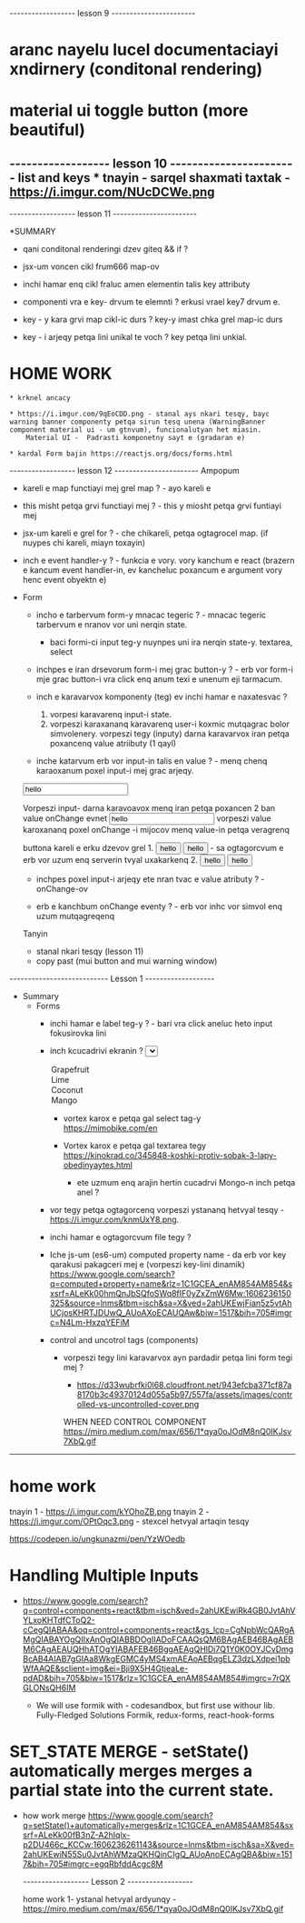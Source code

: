 
------------------ lesson 9 -----------------------
# aranc nayelu lucel documentaciayi xndirnery (conditonal rendering)
# material ui toggle button (more beautiful)



------------------ lesson 10 -----------------------
list and keys
    * tnayin -  sarqel shaxmati taxtak - https://i.imgur.com/NUcDCWe.png
---------------------------

 ------------------ lesson 11 -----------------------

*SUMMARY
 * qani conditonal renderingi dzev giteq
    &&
    if
    ?
 * jsx-um voncen cikl frum666 
    map-ov

 * inchi hamar enq cikl fraluc amen elementin talis key attributy
    
 * componenti vra e key- drvum te elemnti ? 
    erkusi vrael key7 drvum e.

 * key - y kara grvi map cikl-ic durs ?
    key-y imast chka grel map-ic durs

 * key - i arjeqy petqa lini unikal te voch ?
    key petqa lini unkial.



# HOME WORK
    * krknel ancacy 

    * https://i.imgur.com/9qEoCDD.png - stanal ays nkari tesqy, bayc warning banner componenty petqa sirun tesq unena (WarningBanner component material ui - um gtnvum), funcionalutyan het miasin.
        Material UI -  Padrasti komponetny sayt e (gradaran e)

    * kardal Form bajin https://reactjs.org/docs/forms.html




 ------------------ lesson 12 -----------------------
 Ampopum
* kareli e map functiayi mej grel map ? - ayo kareli e
* this misht petqa grvi functiayi mej ? - this y miosht petqa grvi funtiayi mej
* jsx-um kareli e grel for ? - che chikareli, petqa ogtagrocel map. (if nuypes chi kareli, miayn toxayin)
* inch e event handler-y ? - funkcia e vory. vory kanchum e react (brazern e kancum event handler-in, ev kancheluc poxancum e argument vory henc event obyektn e)

 * Form
   * incho e tarbervum form-y mnacac tegeric ? - mnacac tegeric tarbervum e nranov vor uni nerqin state.
      - baci formi-ci input teg-y nuynpes uni ira nerqin state-y.
      textarea, select

   * inchpes e iran drsevorum form-i mej grac button-y ? - erb vor form-i mje grac button-i vra click enq anum texi e unenum eji tarmacum.

   * inch e karavarvox komponenty (teg) ev inchi hamar e naxatesvac ? 
      1. vorpesi karavarenq input-i state.   
      2. vorpeszi karaxananq karavarenq user-i koxmic mutqagrac bolor simvolenery.
         vorpeszi tegy (inputy) darna karavarvox iran petqa poxancenq value atriibuty (1 qayl)
   * inche katarvum erb vor input-in talis en value ? - menq chenq karaoxanum poxel input-i mej grac arjeqy.
   <input type="text" value="hello" />

   Vorpeszi input- darna karavoavox menq iran petqa poxancen 2 ban
      value
      onChange evnet
   <input type="text" value="hello" onChange={handleChange}/>
   vorpeszi value karoxananq poxel onChange -i mijocov menq value-in petqa veragrenq
   

   buttona kareli e erku dzevov grel
      1. 
      <input type="button" value="hello" />
      <input type="submit" value="hello" /> - sa ogtagorcvum e erb vor uzum enq serverin tvyal uxakarkenq
      2. <button>hello</button>
      <button type="submit">hello</button>

   * inchpes poxel input-i arjeqy ete nran tvac e value atributy ? - onChange-ov

   * erb e kanchbum onChange eventy ? - erb vor inhc vor simvol enq uzum  mutqagreqenq


   Tanyin
      * stanal nkari tesqy (lesson 11)
      * copy past (mui button and mui warning window)

   










--------------------------- Lesson 1 -------------------

* Summary
   * Forms
      * inchi hamar e label teg-y ? -  bari vra click aneluc heto input fokusirovka lini

      * inch kcucadrivi ekranin ?
         <select>
          <option value="grapefruit">Grapefruit</option>
          <option value="lime">Lime</option>
          <option value="coconut">Coconut</option>
          <option slected value="mango">Mango</option>
         </select>

         * vortex karox e petqa gal select tag-y
            https://mimobike.com/en
         * Vortex karox e petqa gal textarea tegy
            https://kinokrad.co/345848-koshki-protiv-sobak-3-lapy-obedinyaytes.html

            * ete uzmum enq arajin hertin cucadrvi Mongo-n inch petqa anel ?

      * vor tegy petqa ogtagorcenq vorpeszi ystananq hetvyal tesqy - https://i.imgur.com/knmUxY8.png.
      * inchi hamar e ogtagorcvum file tegy ?

      * Iche js-um (es6-um)  computed property name - da erb vor key qarakusi pakagceri mej e (vorpeszi key-lini dinamik)
         https://www.google.com/search?q=computed+property+name&rlz=1C1GCEA_enAM854AM854&sxsrf=ALeKk00hmQnJbSQfoSWq8fIF0yZxZmW6Mw:1606236150325&source=lnms&tbm=isch&sa=X&ved=2ahUKEwjFian5z5vtAhUCjosKHRTJDUwQ_AUoAXoECAUQAw&biw=1517&bih=705#imgrc=N4Lm-HxzqYEFiM
      
      * control and uncotrol tags (components)
         * vorpeszi tegy lini karavarvox ayn pardadir petqa lini form tegi mej ?
            * https://d33wubrfki0l68.cloudfront.net/943efcba371cf87a8170b3c49370124d055a5b97/557fa/assets/images/controlled-vs-uncontrolled-cover.png

            WHEN NEED CONTROL COMPONENT
               https://miro.medium.com/max/656/1*qya0oJOdM8nQ0IKJsv7XbQ.gif

---------------------

# home work
tnayin 1 - https://i.imgur.com/kYOhoZB.png
tnayin 2 - https://i.imgur.com/OPtOqc3.png - stexcel hetvyal artaqin tesqy

https://codepen.io/ungkunazmi/pen/YzWOedb

#  Handling Multiple Inputs
   * https://www.google.com/search?q=control+components+react&tbm=isch&ved=2ahUKEwiRk4GB0JvtAhVYLxoKHTdfCToQ2-cCegQIABAA&oq=control+components+react&gs_lcp=CgNpbWcQARgAMgQIABAYOgQIIxAnOgQIABBDOgIIADoFCAAQsQM6BAgAEB46BAgAEBM6CAgAEAUQHhATOgYIABAFEB46BggAEAgQHlDi7Q1Y0K0OYJCvDmgBcAB4AIAB7gGIAa8WkgEGMC4yMS4xmAEAoAEBqgELZ3dzLXdpei1pbWfAAQE&sclient=img&ei=Bji9X5H4GtjeaLe-pdAD&bih=705&biw=1517&rlz=1C1GCEA_enAM854AM854#imgrc=7rQXGLONsQH6IM

     * We will use formik with - codesandbox, but first use withour lib.
      Fully-Fledged Solutions
         Formik, redux-forms, react-hook-forms
# SET_STATE MERGE - setState() automatically merges merges a partial state into the current state.
   * how work merge
      https://www.google.com/search?q=setState()+automatically+merges&rlz=1C1GCEA_enAM854AM854&sxsrf=ALeKk00fB3nZ-A2hIqlx-p2DU466c_KCCw:1606236261143&source=lnms&tbm=isch&sa=X&ved=2ahUKEwiN55Su0JvtAhWMzaQKHQinCIgQ_AUoAnoECAgQBA&biw=1517&bih=705#imgrc=egqRbfddAcgc8M












      ------------------ Lesson 2 ------------------


      home work 1- ystanal hetvyal ardyunqy - https://miro.medium.com/max/656/1*qya0oJOdM8nQ0IKJsv7XbQ.gif